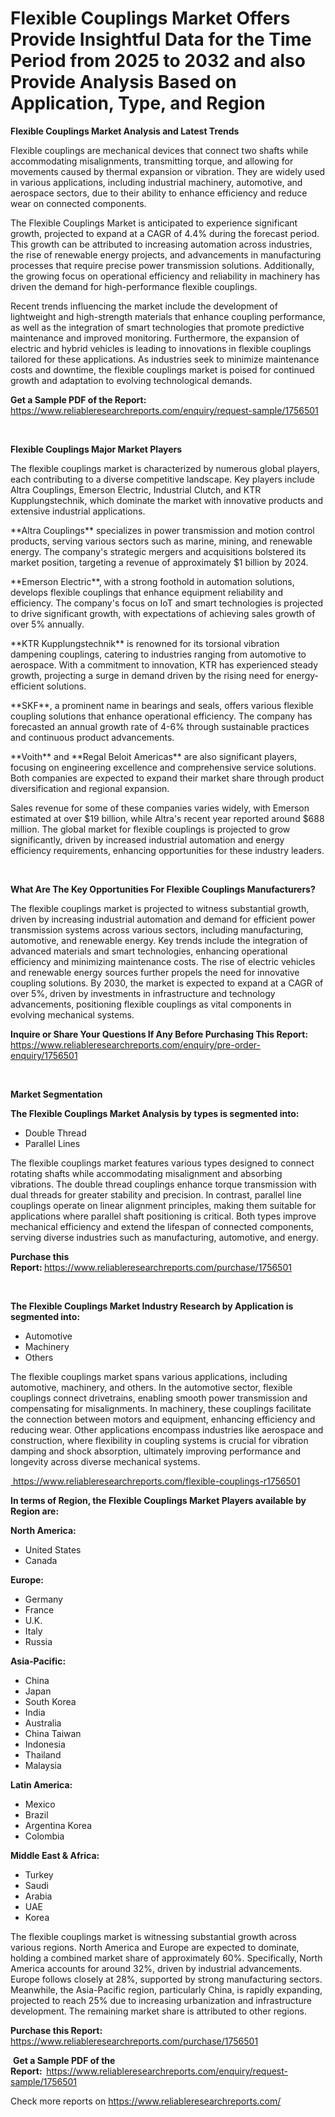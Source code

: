 <p><h1>Flexible Couplings Market Offers Provide Insightful Data for the Time Period from 2025 to 2032 and also Provide Analysis Based on Application, Type, and Region</h1></p><p><strong>Flexible Couplings Market Analysis and Latest Trends</strong></p>
<p><p>Flexible couplings are mechanical devices that connect two shafts while accommodating misalignments, transmitting torque, and allowing for movements caused by thermal expansion or vibration. They are widely used in various applications, including industrial machinery, automotive, and aerospace sectors, due to their ability to enhance efficiency and reduce wear on connected components.</p><p>The Flexible Couplings Market is anticipated to experience significant growth, projected to expand at a CAGR of 4.4% during the forecast period. This growth can be attributed to increasing automation across industries, the rise of renewable energy projects, and advancements in manufacturing processes that require precise power transmission solutions. Additionally, the growing focus on operational efficiency and reliability in machinery has driven the demand for high-performance flexible couplings.</p><p>Recent trends influencing the market include the development of lightweight and high-strength materials that enhance coupling performance, as well as the integration of smart technologies that promote predictive maintenance and improved monitoring. Furthermore, the expansion of electric and hybrid vehicles is leading to innovations in flexible couplings tailored for these applications. As industries seek to minimize maintenance costs and downtime, the flexible couplings market is poised for continued growth and adaptation to evolving technological demands.</p></p>
<p><strong>Get a Sample PDF of the Report:&nbsp;</strong> <a href="https://www.reliableresearchreports.com/enquiry/request-sample/1756501?utm_campaign=2030&utm_medium=2&utm_source=Github&utm_content=ia&utm_term=02042025&utm_id=flexible-couplings">https://www.reliableresearchreports.com/enquiry/request-sample/1756501</a></p>
<p>&nbsp;</p>
<p><strong>Flexible Couplings Major Market Players</strong></p>
<p><p>The flexible couplings market is characterized by numerous global players, each contributing to a diverse competitive landscape. Key players include Altra Couplings, Emerson Electric, Industrial Clutch, and KTR Kupplungstechnik, which dominate the market with innovative products and extensive industrial applications.</p><p>**Altra Couplings** specializes in power transmission and motion control products, serving various sectors such as marine, mining, and renewable energy. The company's strategic mergers and acquisitions bolstered its market position, targeting a revenue of approximately $1 billion by 2024.</p><p>**Emerson Electric**, with a strong foothold in automation solutions, develops flexible couplings that enhance equipment reliability and efficiency. The company's focus on IoT and smart technologies is projected to drive significant growth, with expectations of achieving sales growth of over 5% annually.</p><p>**KTR Kupplungstechnik** is renowned for its torsional vibration dampening couplings, catering to industries ranging from automotive to aerospace. With a commitment to innovation, KTR has experienced steady growth, projecting a surge in demand driven by the rising need for energy-efficient solutions.</p><p>**SKF**, a prominent name in bearings and seals, offers various flexible coupling solutions that enhance operational efficiency. The company has forecasted an annual growth rate of 4-6% through sustainable practices and continuous product advancements.</p><p>**Voith** and **Regal Beloit Americas** are also significant players, focusing on engineering excellence and comprehensive service solutions. Both companies are expected to expand their market share through product diversification and regional expansion.</p><p>Sales revenue for some of these companies varies widely, with Emerson estimated at over $19 billion, while Altra's recent year reported around $688 million. The global market for flexible couplings is projected to grow significantly, driven by increased industrial automation and energy efficiency requirements, enhancing opportunities for these industry leaders.</p></p>
<p>&nbsp;</p>
<p><strong>What Are The Key Opportunities For Flexible Couplings Manufacturers?</strong></p>
<p><p>The flexible couplings market is projected to witness substantial growth, driven by increasing industrial automation and demand for efficient power transmission systems across various sectors, including manufacturing, automotive, and renewable energy. Key trends include the integration of advanced materials and smart technologies, enhancing operational efficiency and minimizing maintenance costs. The rise of electric vehicles and renewable energy sources further propels the need for innovative coupling solutions. By 2030, the market is expected to expand at a CAGR of over 5%, driven by investments in infrastructure and technology advancements, positioning flexible couplings as vital components in evolving mechanical systems.</p></p>
<p><strong>Inquire or Share Your Questions If Any Before Purchasing This Report:</strong> <a href="https://www.reliableresearchreports.com/enquiry/pre-order-enquiry/1756501?utm_campaign=2030&utm_medium=2&utm_source=Github&utm_content=ia&utm_term=02042025&utm_id=flexible-couplings">https://www.reliableresearchreports.com/enquiry/pre-order-enquiry/1756501</a></p>
<p>&nbsp;</p>
<p><strong>Market Segmentation</strong></p>
<p><strong>The Flexible Couplings Market Analysis by types is segmented into:</strong></p>
<p><ul><li>Double Thread</li><li>Parallel Lines</li></ul></p>
<p><p>The flexible couplings market features various types designed to connect rotating shafts while accommodating misalignment and absorbing vibrations. The double thread couplings enhance torque transmission with dual threads for greater stability and precision. In contrast, parallel line couplings operate on linear alignment principles, making them suitable for applications where parallel shaft positioning is critical. Both types improve mechanical efficiency and extend the lifespan of connected components, serving diverse industries such as manufacturing, automotive, and energy.</p></p>
<p><strong>Purchase this Report:&nbsp;</strong><a href="https://www.reliableresearchreports.com/purchase/1756501?utm_campaign=2030&utm_medium=2&utm_source=Github&utm_content=ia&utm_term=02042025&utm_id=flexible-couplings">https://www.reliableresearchreports.com/purchase/1756501</a></p>
<p>&nbsp;</p>
<p><strong>The Flexible Couplings Market Industry Research by Application is segmented into:</strong></p>
<p><ul><li>Automotive</li><li>Machinery</li><li>Others</li></ul></p>
<p><p>The flexible couplings market spans various applications, including automotive, machinery, and others. In the automotive sector, flexible couplings connect drivetrains, enabling smooth power transmission and compensating for misalignments. In machinery, these couplings facilitate the connection between motors and equipment, enhancing efficiency and reducing wear. Other applications encompass industries like aerospace and construction, where flexibility in coupling systems is crucial for vibration damping and shock absorption, ultimately improving performance and longevity across diverse mechanical systems.</p></p>
<p><a href="https://www.reliableresearchreports.com/flexible-couplings-r1756501?utm_campaign=2030&utm_medium=2&utm_source=Github&utm_content=ia&utm_term=02042025&utm_id=flexible-couplings">&nbsp;https://www.reliableresearchreports.com/flexible-couplings-r1756501</a></p>
<p><strong>In terms of Region, the Flexible Couplings Market Players available by Region are:</strong></p>
<p>
    <p> <strong> North America: </strong>
        <ul>
            <li>United States</li>
            <li>Canada</li>
        </ul>
        </p> 
    <p> <strong> Europe: </strong>
        <ul>
            <li>Germany</li>
            <li>France</li>
            <li>U.K.</li>
            <li>Italy</li>
            <li>Russia</li>
        </ul>
        </p> 
    <p> <strong> Asia-Pacific: </strong>
        <ul>
            <li>China</li>
            <li>Japan</li>
            <li>South Korea</li>
            <li>India</li>
            <li>Australia</li>
            <li>China Taiwan</li>
            <li>Indonesia</li>
            <li>Thailand</li>
            <li>Malaysia</li>
        </ul>
        </p> 
    <p> <strong> Latin America: </strong>
        <ul>
            <li>Mexico</li>
            <li>Brazil</li>
            <li>Argentina Korea</li>
            <li>Colombia</li>
        </ul>
        </p> 
    <p> <strong> Middle East & Africa: </strong>
        <ul>
            <li>Turkey</li>
            <li>Saudi</li>
            <li>Arabia</li>
            <li>UAE</li>
            <li>Korea</li>
        </ul>
    </p>
    </p>
<p><p>The flexible couplings market is witnessing substantial growth across various regions. North America and Europe are expected to dominate, holding a combined market share of approximately 60%. Specifically, North America accounts for around 32%, driven by industrial advancements. Europe follows closely at 28%, supported by strong manufacturing sectors. Meanwhile, the Asia-Pacific region, particularly China, is rapidly expanding, projected to reach 25% due to increasing urbanization and infrastructure development. The remaining market share is attributed to other regions.</p></p>
<p><strong>Purchase this Report: </strong><a href="https://www.reliableresearchreports.com/purchase/1756501?utm_campaign=2030&utm_medium=2&utm_source=Github&utm_content=ia&utm_term=02042025&utm_id=flexible-couplings">https://www.reliableresearchreports.com/purchase/1756501</a></p>
<p>&nbsp;<strong>Get a Sample PDF of the Report:&nbsp;&nbsp;</strong><a href="https://www.reliableresearchreports.com/enquiry/request-sample/1756501?utm_campaign=2030&utm_medium=2&utm_source=Github&utm_content=ia&utm_term=02042025&utm_id=flexible-couplings">https://www.reliableresearchreports.com/enquiry/request-sample/1756501</a></p>
<p><strong></strong></p>
<p>Check more reports on <a href="https://www.reliableresearchreports.com/?utm_campaign=2030&utm_medium=2&utm_source=Github&utm_content=ia&utm_term=02042025&utm_id=flexible-couplings">https://www.reliableresearchreports.com/</a></p>